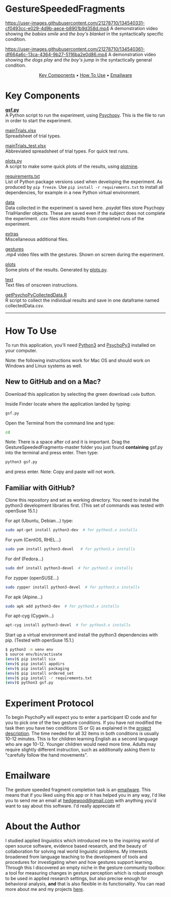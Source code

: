 # GestureSpeededFragments


https://user-images.githubusercontent.com/21278710/134540331-cf0493cc-e029-4d9b-aece-b8901b9d358d.mp4
A demonstration video showing *the babies smile* and *the boy's blanket* in the syntactically specific condition.

https://user-images.githubusercontent.com/21278710/134540361-df664a6c-13ca-4364-9b27-5116ba2e0d86.mp4
A demonstration video showing *the dogs play* and *the boy's jump* in the syntactically general condition.

<p align="center">
  <a href="#key-components">Key Components</a> •
  <a href="#how-to-use">How To Use</a> •
  <a href="#emailware">Emailware</a>
</p>

# Key Components

[**gsf.py**](gsf.py)  
A Python script to run the experiment, using [Psychopy](https://www.psychopy.org/). This is the file to run in order to start the experiment.

[mainTrials.xlsx](mainTrials.xlsx)  
Spreadsheet of trial types.

[mainTrials_test.xlsx](mainTrials_test.xlsx)  
Abbreviated spreadsheet of trial types. For quick test runs.

[plots.py](plots.py)  
A script to make some quick plots of the results, using [plotnine](https://plotnine.readthedocs.io/en/stable/).

[requirements.txt](requirements.txt)  
List of Python package versions used when developing the experiment. As produced by `pip freeze`. Use `pip install -r requirements.txt` to install all dependencies, for example in a new Python virtual environment.

[data](data)  
Data collected in the experiment is saved here. *.psydat* files store Psychopy TrialHandler objects. These are saved even if the subject does not complete the experiment. *.csv* files store results from completed runs of the experiment.

[extras](extras)  
Miscellaneous additional files.

[gestures](gestures)  
*.mp4* video files with the gestures. Shown on screen during the experiment.

[plots](plots)  
Some plots of the results. Generated by [plots.py](plots.py).

[text](text)  
Text files of onscreen instructions.

[getPsychoPyCollectedData.R](getPsychoPyCollectedData.R)  
R script to collect the individual results and save in one dataframe named collectedData.csv.

---
# How To Use

To run this application, you'll need [Python3](https://www.python.org/downloads/) and [PsychoPy3](https://www.psychopy.org/) installed on your computer.

Note: the following instructions work for Mac OS and should work on Windows and Linux systems as well.

## New to GitHub and on a Mac?
Download this application by selecting the green download `code` button.

Inside Finder locate where the application landed by typing:
```bash
gsf.py
```
Open the Terminal from the command line and type:
```bash
cd 
```
Note: There is a space after cd and it is important.
Drag the GestureSpeededFragments-master folder you just found **containing** gsf.py into the terminal and press enter.
Then type: 
```bash
python3 gsf.py
```
and press enter.
Note: Copy and paste will not work.

## Familiar with GitHub?

Clone this repository and set as working directory. 
You need to install the python3 development libraries first.
(This set of commands was tested with openSuse 15.1.)

For apt (Ubuntu, Debian...) type:
```bash
sudo apt-get install python3-dev  # for python3.x installs
```
For yum (CentOS, RHEL...)
```bash
sudo yum install python3-devel   # for python3.x installs
```
For dnf (Fedora...)
```bash
sudo dnf install python3-devel  # for python3.x installs
```
For zypper (openSUSE...)
```bash
sudo zypper install python3-devel  # for python3.x installs
```
For apk (Alpine...)
```bash
sudo apk add python3-dev  # for python3.x installs
```
For apt-cyg (Cygwin...)
```bash
apt-cyg install python3-devel  # for python3.x installs
```
Start up a virtual environment and install the python3 dependencies with pip. (Tested with openSuse 15.1.)
```bash
$ python3 -m venv env
$ source env/bin/activate
(env)$ pip install six
(env)$ pip install appdirs
(env)$ pip install packaging
(env)$ pip install ordered_set
(env)$ pip install -r requirements.txt
(env)$ python3 gsf.py
```

# Experiment Protocol

To begin PsychoPy will expect you to enter a participant ID code and for you to pick one of the two gesture conditions. If you have not modified the task then you have two conditions (S or G) as explained in the [project description](https://github.com/natashajanzen/GestureSpeededFragments/projects). 
The time needed for all 32 items in both conditions is usually 10-12 minutes. This is for children learning English as a second language who are age 10-12. Younger children would need more time. Adults may require slightly different instruction, such as additionally asking them to "carefully follow the hand movements". 

# Emailware

The gesture speeded fragment completion task is an [emailware](https://en.wiktionary.org/wiki/emailware). This means  that if you liked using this app or it has helped you in any way, I'd like you to send me an email at <hedgewood@gmail.com> with anything you'd want to say about this software. I'd really appreciate it!

# About the Author

I studied applied linguistics which introduced me to the inspiring world of open source software, evidence based research, and the beauty of collaboration for solving real world linguistic problems. My interests broadened from language teaching to the development of tools and procedures for investigating when and how gestures support learning. Through this I discovered an empty niche in the gesture community toolbox: a tool for measuring changes in gesture perception which is robust enough to be used in applied research settings, but also precise enough for behavioral analysis, **and** that is also flexible in its functionality. You can read more about me and my projects [here](https://orcid.org/0000-0002-3696-7999).

